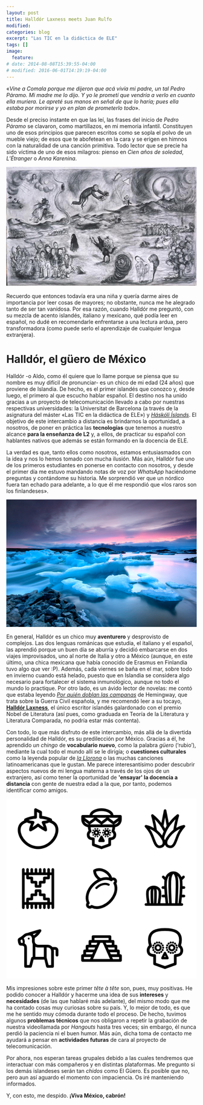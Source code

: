 ```yaml
---
layout: post
title: Halldór Laxness meets Juan Rulfo
modified:
categories: blog
excerpt: "Las TIC en la didáctica de ELE"
tags: []
image:
  feature:
# date: 2014-08-08T15:39:55-04:00
# modified: 2016-06-01T14:19:19-04:00
---
```



  «_Vine a Comala porque me dijeron que acá vivía mi padre, un tal Pedro Páramo. Mi madre me lo dijo. Y yo le prometí que vendría a verlo en cuanto ella muriera. Le apreté sus manos en señal de que lo haría; pues ella estaba por morirse y yo en plan de prometerlo todo_».

Desde el preciso instante en que las leí, las frases del inicio de _Pedro Páramo_ se clavaron, como martillazos, en mi memoria infantil. Constituyen uno de esos principios que parecen escritos como se sopla el polvo de un mueble viejo; de esos que te abofetean en la cara y se erigen en himnos con la naturalidad de una canción primitiva. Todo lector que se precie ha sido víctima de uno de esos milagros: pienso en _Cien años de soledad_, _L’Étranger_ o _Anna Karenina_.

![Comala](/images/1*hGtjO_a-QVl47qegs647uA.jpeg)

Recuerdo que entonces todavía era una niña y quería darme aires de importancia por leer cosas de mayores; no obstante, nunca me he alegrado tanto de ser tan vanidosa. Por esa razón, cuando Halldór me preguntó, con su mezcla de acento islandés, italiano y mexicano, qué podía leer en español, no dudé en recomendarle enfrentarse a una lectura ardua, pero transformadora (como puede serlo el aprendizaje de cualquier lengua extranjera).

# Halldór, el güero de México

Halldór -o Aldo, como él quiere que lo llame porque se piensa que su nombre es muy difícil de pronunciar- es un chico de mi edad (24 años) que proviene de Islandia. De hecho, es el primer islandés que conozco y, desde luego, el primero al que escucho hablar español. El destino nos ha unido gracias a un proyecto de telecomunicación llevado a cabo por nuestras respectivas universidades: la Universitat de Barcelona (a través de la asignatura del máster «Las TIC en la didáctica de ELE») y [_Háskóli Íslands_](http://english.hi.is). El objetivo de este intercambio a distancia es brindarnos la oportunidad, a nosotros, de poner en práctica las **tecnologías** que tenemos a nuestro alcance **para la enseñanza de L2** y, a ellos, de practicar su español con hablantes nativos que además se están formando en la docencia de ELE.

La verdad es que, tanto ellos como nosotros, estamos entusiasmados con la idea y nos lo hemos tomado con mucha ilusión. Más aún, Halldór fue uno de los primeros estudiantes en ponerse en contacto con nosotros, y desde el primer día me estuvo mandando notas de voz por _WhatsApp_ haciéndome preguntas y contándome su historia. Me sorprendió ver que un nórdico fuera tan echado para adelante, a lo que él me respondió que «los raros son los finlandeses».

![Iceland](/images/jet-set-iceland-promote.jpg)

En general, Halldór es un chico muy **aventurero** y desprovisto de complejos. Las dos lenguas románicas que estudia, el italiano y el español, las aprendió porque un buen día se aburría y decidió embarcarse en dos viajes improvisados, uno al norte de Italia y otro a México (aunque, en este último, una chica mexicana que había conocido de Erasmus en Finlandia tuvo algo que ver :P). Además, cada viernes se baña en el mar, sobre todo en invierno cuando está helado, puesto que en Islandia se considera algo necesario para fortalecer el sistema inmunológico, aunque no todo el mundo lo practique. Por otro lado, es un ávido lector de novelas: me contó que estaba leyendo [_Por quién doblan las campanas_](https://es.wikipedia.org/wiki/Por_quién_doblan_las_campanas) de Hemingway, que trata sobre la Guerra Civil española, y me recomendó leer a su tocayo, [**Halldór Laxness**](https://es.wikipedia.org/wiki/Halldór_Laxness), el único escritor islandés galardonado con el premio Nobel de Literatura (así pues, como graduada en Teoría de la Literatura y Literatura Comparada, no podría estar más contenta).

Con todo, lo que más disfruto de este intercambio, más allá de la divertida personalidad de Halldór, es su predilección por México. Gracias a él, he aprendido _un chingo_ de **vocabulario nuevo**, como la palabra _güero_ (‘rubio’), mediante la cual todo el mundo allí se le dirigía; o **cuestiones culturales** como la leyenda popular de [_la Llorona_](https://es.wikipedia.org/wiki/Llorona) o las muchas canciones latinoamericanas que le gustan. Me parece interesantísimo poder descubrir aspectos nuevos de mi lengua materna a través de los ojos de un extranjero, así como tener la oportunidad de **'ensayar' la docencia a distancia** con gente de nuestra edad a la que, por tanto, podemos identificar como amigos.

![Mexico](/images/112085-mexican-elements-lineal.png)

Mis impresiones sobre este primer _tête à tête_ son, pues, muy positivas. He podido conocer a Halldór y hacerme una idea de sus **intereses** y **necesidades** (de las que hablaré más adelante), del mismo modo que me ha contado cosas muy curiosas sobre su país. Y, lo mejor de todo, es que me he sentido muy cómoda durante todo el proceso. De hecho, tuvimos algunos **problemas técnicos** que nos obligaron a repetir la grabación de nuestra videollamada por _Hangouts_ hasta tres veces; sin embargo, él nunca perdió la paciencia ni el buen humor. Más aún, dicha toma de contacto me ayudará a pensar en **actividades futuras** de cara al proyecto de telecomunicación.

Por ahora, nos esperan tareas grupales debido a las cuales tendremos que interactuar con más compañeros y en distintas plataformas. Me pregunto si los demás islandeses serán tan _chidos_ como El Güero. Es posible que no, pero aun así aguardo el momento con impaciencia. Os iré manteniendo informados.

Y, con esto, me despido. **¡Viva México, cabrón!**

